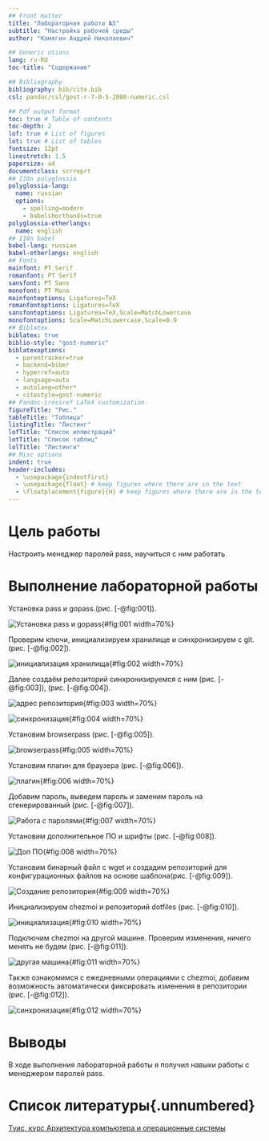 ```yaml
---
## Front matter
title: "Лабораторная работа №5"
subtitle: "Настройка рабочей среды"
author: "Комягин Андрей Николаевич"

## Generic otions
lang: ru-RU
toc-title: "Содержание"

## Bibliography
bibliography: bib/cite.bib
csl: pandoc/csl/gost-r-7-0-5-2008-numeric.csl

## Pdf output format
toc: true # Table of contents
toc-depth: 2
lof: true # List of figures
lot: true # List of tables
fontsize: 12pt
linestretch: 1.5
papersize: a4
documentclass: scrreprt
## I18n polyglossia
polyglossia-lang:
  name: russian
  options:
	- spelling=modern
	- babelshorthands=true
polyglossia-otherlangs:
  name: english
## I18n babel
babel-lang: russian
babel-otherlangs: english
## Fonts
mainfont: PT Serif
romanfont: PT Serif
sansfont: PT Sans
monofont: PT Mono
mainfontoptions: Ligatures=TeX
romanfontoptions: Ligatures=TeX
sansfontoptions: Ligatures=TeX,Scale=MatchLowercase
monofontoptions: Scale=MatchLowercase,Scale=0.9
## Biblatex
biblatex: true
biblio-style: "gost-numeric"
biblatexoptions:
  - parentracker=true
  - backend=biber
  - hyperref=auto
  - language=auto
  - autolang=other*
  - citestyle=gost-numeric
## Pandoc-crossref LaTeX customization
figureTitle: "Рис."
tableTitle: "Таблица"
listingTitle: "Листинг"
lofTitle: "Список иллюстраций"
lotTitle: "Список таблиц"
lolTitle: "Листинги"
## Misc options
indent: true
header-includes:
  - \usepackage{indentfirst}
  - \usepackage{float} # keep figures where there are in the text
  - \floatplacement{figure}{H} # keep figures where there are in the text
---
```


# Цель работы

Настроить менеджер паролей pass, научиться с ним работать

# Выполнение лабораторной работы

Установка pass и gopass.(рис. [-@fig:001]).

![Установка pass и gopass](image/1.PNG){#fig:001 width=70%}

Проверим ключи, инициализируем хранилище и синхронизируем с git. (рис. [-@fig:002]).

![инициализация хранилища](image/2.PNG){#fig:002 width=70%}

Далее создаём репозиторий синхронизируемся с ним (рис. [-@fig:003]), (рис. [-@fig:004]). 

![адрес репозитория](image/3.PNG){#fig:003 width=70%}

![синхронизация](image/4.PNG){#fig:004 width=70%}

Установим browserpass (рис. [-@fig:005]).

![browserpass](image/5.PNG){#fig:005 width=70%}

Установим плагин для браузера (рис. [-@fig:006]).

![плагин](image/6.PNG){#fig:006 width=70%}

Добавим пароль, выведем пароль и заменим пароль на сгенерированный (рис. [-@fig:007]).

![Работа с паролями](image/7.PNG){#fig:007 width=70%}

Установим дополнительное ПО и шрифты (рис. [-@fig:008]).

![Доп ПО](image/8.PNG){#fig:008 width=70%}

Установим бинарный файл с wget и создадим репозиторий для конфигурационных файлов на основе шаблона(рис. [-@fig:009]). 

![Создание репозитория](image/9.PNG){#fig:009 width=70%}

Инициализируем chezmoi и репозиторий dotfiles (рис. [-@fig:010]). 

![инициализация](image/10.PNG){#fig:010 width=70%}

Подключим chezmoi на другой машине. Проверим изменения, ничего менять не будем (рис. [-@fig:011]). 

![другая машина](image/11.PNG){#fig:011 width=70%}

Также ознакомимся с ежедневными операциями с chezmoi, добавим возможность автоматически фиксировать изменения в репозитории (рис. [-@fig:012]). 

![синхронизация](image/12.PNG){#fig:012 width=70%}

# Выводы

В ходе выполнения лабораторной работы я получил навыки работы с менеджером паролей pass.

# Список литературы{.unnumbered}

[Туис, курс Архитектура компьютера и операционные системы](https://esystem.rudn.ru/course/view.php?id=5790)
